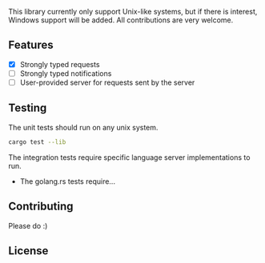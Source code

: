 
This library currently only support Unix-like systems, but if there is
interest, Windows support will be added. All contributions are very welcome.

## Features

- [x] Strongly typed requests
- [ ] Strongly typed notifications
- [ ] User-provided server for requests sent by the server

## Testing

The unit tests should run on any unix system.

```bash
cargo test --lib
```

The integration tests require specific language server implementations to run.

- The golang.rs tests require...

## Contributing

Please do :)

## License
